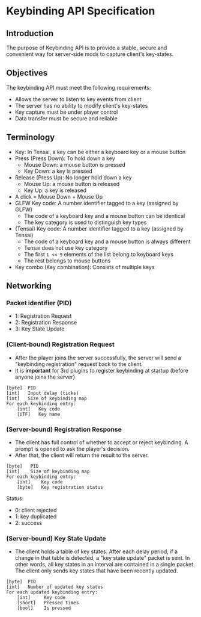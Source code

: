# Keybinding API Specification

## Introduction
The purpose of Keybinding API is to provide a stable, secure and convenient way for server-side mods to capture client's key-states.

## Objectives

The keybinding API must meet the following requirements:
- Allows the server to listen to key events from client
- The server has no ability to modify client's key-states
- Key capture must be under player control
- Data transfer must be secure and reliable

## Terminology

- Key: In Tensai, a key can be either a keyboard key or a mouse button
- Press (Press Down): To hold down a key
    + Mouse Down: a mouse button is pressed
    + Key Down: a key is pressed
- Release (Press Up): No longer hold down a key
    + Mouse Up: a mouse button is released
    + Key Up: a key is released
- A click = Mouse Down + Mouse Up
- GLFW Key code: A number identifier tagged to a key (assigned by GLFW)
    + The code of a keyboard key and a mouse button can be identical
    + The key category is used to distinguish key types
- (Tensai) Key code: A number identifier tagged to a key (assigned by Tensai)
    + The code of a keyboard key and a mouse button is always different
    + Tensai does not use key category
    + The first `1 << 9` elements of the list belong to keyboard keys
    + The rest belongs to mouse buttons
- Key combo (Key combination): Consists of multiple keys

## Networking

### Packet identifier (PID)
- 1: Registration Request
- 2: Registration Response
- 3: Key State Update

### (Client-bound) Registration Request
- After the player joins the server successfully, the server will send a "keybinding registration" request back to the client.<br>
- It is **important** for 3rd plugins to register keybinding at startup (before anyone joins the server)

```
[byte]  PID
[int]   Input delay (ticks)
[int]   Size of keybinding map
For each keybinding entry:
    [int]   Key code
    [UTF]   Key name
```

### (Server-bound) Registration Response
- The client has full control of whether to accept or reject keybinding. A prompt is opened to ask the player's decision.
- After that, the client will return the result to the server.

```
[byte]   PID
[int]    Size of keybinding map
For each keybinding entry:
    [int]    Key code
    [byte]   Key registration status
```

Status:
- 0: client rejected
- 1: key duplicated
- 2: success

### (Server-bound) Key State Update
- The client holds a table of key states. After each delay period, if a change in that table is detected, a "key state update" packet is sent. In other words, all key states in an interval are contained in a single packet. The client only sends key states that have been recently updated.

```
[byte]  PID
[int]   Number of updated key states
For each updated keybinding entry:
    [int]     Key code
    [short]   Pressed times
    [bool]    Is pressed
```
